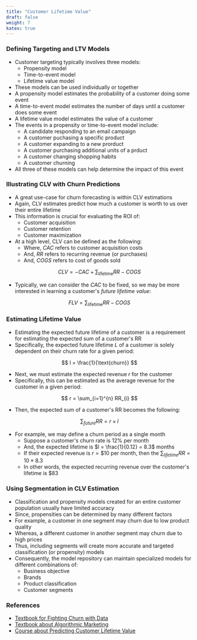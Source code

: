```yaml
---
title: "Customer Lifetime Value"
draft: false
weight: 7
katex: true
---
```


### Defining Targeting and LTV Models
- Customer targeting typically involves three models:
    - Propensity model
    - Time-to-event model
    - Lifetime value model
- These models can be used individually or together
- A propensity model estimates the probability of a customer doing some event
- A time-to-event model estimates the number of days until a customer does some event
- A lifetime value model estimates the value of a customer
- The events in a propensity or time-to-event model include:
    - A candidate responding to an email campaign
    - A customer puchasing a specific product
    - A customer expanding to a new prorduct
    - A customer purchasing additional units of a prduct
    - A customer changing shopping habits
    - A customer churning
- All three of these models can help determine the impact of this event

### Illustrating CLV with Churn Predictions
- A great use-case for churn forecasting is within CLV estimations
- Again, CLV estimates predict how much a customer is worth to us over their entire lifetime
- This information is crucial for evaluating the ROI of:
    - Customer acquisition
    - Customer retention
    - Customer maximization
- At a high level, CLV can be defined as the following:
    - Where, $CAC$ refers to customer acquisition costs
    - And, $RR$ refers to recurring revenue (or purchases)
    - And, $COGS$ refers to cost of goods sold

$$
CLV = -CAC + \sum_{\text{lifetime}} RR - COGS
$$

- Typically, we can consider the $CAC$ to be fixed, so we may be more interested in learning a customer's *future lifetime value*:

$$
FLV = \sum_{\text{lifetime}} RR - COGS
$$

### Estimating Lifetime Value
- Estimating the expected future lifetime of a customer is a requirement for estimating the expected sum of a customer's RR
- Specifically, the expected future lifetime $L$ of a customer is solely dependent on their churn rate for a given period:

$$
l = \frac{1}{\text{churn}}
$$

- Next, we must estimate the expected revenue $r$ for the customer
- Specifically, this can be estimated as the average revenue for the customer in a given period:

$$
r = \sum_{i=1}^{n} RR_{i}
$$

- Then, the expected sum of a customer's RR becomes the following:

$$
\sum_{future} RR = r \times l
$$

- For example, we may define a churn period as a single month
    - Suppose a customer's churn rate is 12% per month
    - And, the expected lifetime is $l = \frac{1}{0.12} = 8.3$ months
    - If their expected revenue is $r = \$ 10$ per month, then the $\sum_{lifetime} RR = 10 \times 8.3$
    - In other words, the expected recurring revenue over the customer's lifetime is $\$ 83$

### Using Segmentation in CLV Estimation
- Classification and propensity models created for an entire customer population usually have limited accuracy
- Since, propensities can be determined by many different factors
- For example, a customer in one segment may churn due to low product quality
- Whereas, a different customer in another segment may churn due to high prices
- Thus, including segments will create more accurate and targeted classification (or propensity) models
- Consequently, the model repository can maintain specialized models for different combinations of:
    - Business objective
    - Brands
    - Product classification
    - Customer segments

### References
- [Textbook for Fighting Churn with Data](https://fightchurnwithdata.com/)
- [Textbook about Algorithmic Marketing](https://algorithmicweb.files.wordpress.com/2018/07/algorithmic-marketing-ai-for-marketing-operations-r1-7g.pdf)
- [Course about Predicting Customer Lifetime Value](https://www.datacamp.com/courses/machine-learning-for-marketing-in-python)